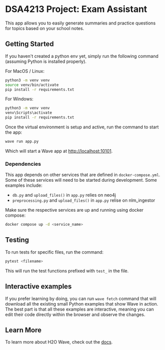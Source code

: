 # DSA4213 Project: Exam Assistant

This app allows you to easily generate summaries and practice questions for topics based on your school notes.

## Getting Started

If you haven't created a python env yet, simply run the following command (assuming Python is installed properly).

For MacOS / Linux:

```sh
python3 -m venv venv
source venv/bin/activate
pip install -r requirements.txt
```

For Windows:

```sh
python3 -m venv venv
venv\Scripts\activate
pip install -r requirements.txt
```

Once the virtual environment is setup and active, run the command to start the app:

```sh
wave run app.py
```

Which will start a Wave app at <http://localhost:10101>.

### Dependencies

This app depends on other services that are defined in `docker-compose.yml`. Some of these
services will need to be started during development. Some examples include:

- `db.py` and `upload_files()` in `app.py` relies on neo4j
- `preprocessing.py` and `upload_files()` in `app.py` relise on nlm_ingestor

Make sure the respective services are up and running using docker compose:

```sh
docker compose up -d <service_name>
```

## Testing

To run tests for specific files, run the command:

```sh
pytest <filename>
```

This will run the test functions prefixed with `test_` in the file.

## Interactive examples

If you prefer learning by doing, you can run `wave fetch` command that will download all the existing small Python examples that show Wave in action. The best part is that all these examples are interactive, meaning you can edit their code directly within the browser and observe the changes.

## Learn More

To learn more about H2O Wave, check out the [docs](https://wave.h2o.ai/).
